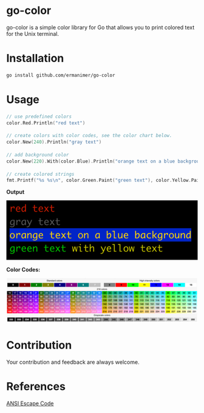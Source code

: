 # go-color
go-color is a simple color library for Go that allows you to print colored text for the Unix terminal.

# Installation

```bash
go install github.com/ermanimer/go-color
```

# Usage

```go
// use predefined colors
color.Red.Println("red text")

// create colors with color codes, see the color chart below.
color.New(240).Println("gray text")

// add background color
color.New(220).With(color.Blue).Println("orange text on a blue background")

// create colored strings
fmt.Printf("%s %s\n", color.Green.Paint("green text"), color.Yellow.Paint("with yellow text"))
```

**Output**

![output](images/output.png)


**Color Codes:**

![color_codes](images/color_codes.png)

# Contribution

Your contribution and feedback are always welcome.

# References

[ANSI Escape Code](https://en.wikipedia.org/wiki/ANSI_escape_code)
